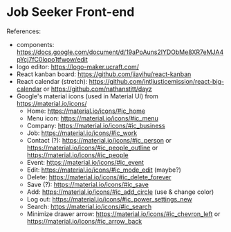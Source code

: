 # Job Seeker Front-end

References:
- components: https://docs.google.com/document/d/19aPoAuns2lYDObMe8XR7eMJA4pYcj7fC0lopo1tfwow/edit
- logo editor: https://logo-maker.ucraft.com/
- React kanban board: https://github.com/jiayihu/react-kanban
- React calendar (stretch): https://github.com/intljusticemission/react-big-calendar or https://github.com/nathanstitt/dayz
- Google's material icons (used in Material UI) from https://material.io/icons/
  * Home: https://material.io/icons/#ic_home
  * Menu icon: https://material.io/icons/#ic_menu
  * Company: https://material.io/icons/#ic_business
  * Job: https://material.io/icons/#ic_work
  * Contact (?): https://material.io/icons/#ic_person or https://material.io/icons/#ic_people_outline or https://material.io/icons/#ic_people
  * Event: https://material.io/icons/#ic_event
  * Edit: https://material.io/icons/#ic_mode_edit (maybe?)
  * Delete: https://material.io/icons/#ic_delete_forever
  * Save (?): https://material.io/icons/#ic_save
  * Add: https://material.io/icons/#ic_add_circle (use & change color)
  * Log out: https://material.io/icons/#ic_power_settings_new
  * Search: https://material.io/icons/#ic_search
  * Minimize drawer arrow: https://material.io/icons/#ic_chevron_left or https://material.io/icons/#ic_arrow_back
